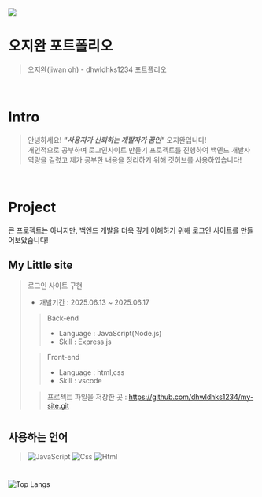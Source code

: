 
<img src="https://capsule-render.vercel.app/api?type=waving&color=auto&height=300&section=header&text=Welcome&desc=My%20Github%20Page!%20&descAlignY=66&descAlign=62&render&fontSize=90" />

<br />

# 오지완 포트폴리오

> 오지완(jiwan oh) - dhwldhks1234 포트폴리오

<br />

# Intro

> 안녕하세요! ***"사용자가 신뢰하는 개발자가 꿈인"*** 오지완입니다!  
> 개인적으로 공부하며 로그인사이트 만들기 프로젝트를 진행하여 백엔드 개발자 역량을 길렀고
> 제가 공부한 내용을 정리하기 위해 깃허브를 사용하였습니다!

<br />

# Project
큰 프로젝트는 아니지만, 백엔드 개발을 더욱 깊게 이해하기 위해
로그인 사이트를 만들어보았습니다!

## My Little site

> 로그인 사이트 구현
>
> - 개발기간 : 2025.06.13 ~ 2025.06.17
>
>> Back-end
>> - Language : JavaScript(Node.js) 
>> - Skill : Express.js 
>
>> Front-end
>> - Language : html,css
>> - Skill : vscode
>>
>
>> 프로젝트 파일을 저장한 곳 : https://github.com/dhwldhks1234/my-site.git
# 

## 사용하는 언어
> <img alt="JavaScript" src ="https://img.shields.io/badge/JavaScriipt-F7DF1E.svg?&style=for-the-badge&logo=JavaScript&logoColor=black"/>
> <img alt="Css" src ="https://img.shields.io/badge/CSS-1572B6.svg?&style=for-the-badge&logo=CSS&logoColor=white"/>
> <img alt="Html" src ="https://img.shields.io/badge/HTML-E34F26.svg?&style=for-the-badge&logo=HTML&logoColor=white"/> 
#
![Top Langs](https://github-readme-stats.vercel.app/api/top-langs/?username=dhwldhks1234)
